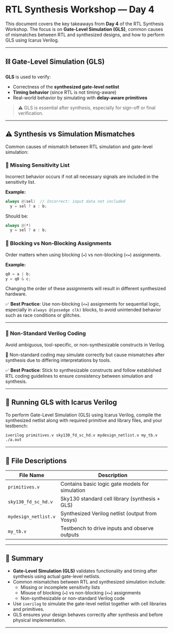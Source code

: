 # RTL Synthesis Workshop — Day 4

This document covers the key takeaways from **Day 4** of the RTL Synthesis Workshop. The focus is on **Gate-Level Simulation (GLS)**, common causes of mismatches between RTL and synthesized designs, and how to perform GLS using Icarus Verilog.

---

## ⛓️ Gate-Level Simulation (GLS)

**GLS** is used to verify:

- Correctness of the **synthesized gate-level netlist**
- **Timing behavior** (since RTL is not timing-aware)
- Real-world behavior by simulating with **delay-aware primitives**

> ⚠️ GLS is essential after synthesis, especially for sign-off or final verification.

---

## ⚠️ Synthesis vs Simulation Mismatches

Common causes of mismatch between RTL simulation and gate-level simulation:

### 🔸 Missing Sensitivity List

Incorrect behavior occurs if not all necessary signals are included in the sensitivity list.

**Example:**
```verilog
always @(sel)  // Incorrect: input data not included
  y = sel ? a : b;
```

Should be:

```verilog
always @(*)
  y = sel ? a : b;
```

### 🔸 Blocking vs Non-Blocking Assignments

Order matters when using blocking (`=`) vs non-blocking (`<=`) assignments.

**Example:**
```verilog
q0 = a | b;
y = q0 & c;
```

Changing the order of these assignments will result in different synthesized hardware.

✅ **Best Practice**: Use non-blocking (`<=`) assignments for sequential logic, especially in `always @(posedge clk)` blocks, to avoid unintended behavior such as race conditions or glitches.

---

### 🔸 Non-Standard Verilog Coding

Avoid ambiguous, tool-specific, or non-synthesizable constructs in Verilog.

🔧 Non-standard coding may simulate correctly but cause mismatches after synthesis due to differing interpretations by tools.

✅ **Best Practice**: Stick to synthesizable constructs and follow established RTL coding guidelines to ensure consistency between simulation and synthesis.

---

## 🧪 Running GLS with Icarus Verilog

To perform Gate-Level Simulation (GLS) using Icarus Verilog, compile the synthesized netlist along with required primitive and library files, and your testbench:

```bash
iverilog primitives.v sky130_fd_sc_hd.v mydesign_netlist.v my_tb.v
./a.out
```

---

## 📁 File Descriptions

| File Name              | Description                                        |
|------------------------|----------------------------------------------------|
| `primitives.v`         | Contains basic logic gate models for simulation    |
| `sky130_fd_sc_hd.v`    | Sky130 standard cell library (synthesis + GLS)     |
| `mydesign_netlist.v`   | Synthesized Verilog netlist (output from Yosys)    |
| `my_tb.v`              | Testbench to drive inputs and observe outputs      |

---

## 📌 Summary

- **Gate-Level Simulation (GLS)** validates functionality and timing after synthesis using actual gate-level netlists.
- Common mismatches between RTL and synthesized simulation include:
  - Missing or incomplete sensitivity lists
  - Misuse of blocking (`=`) vs non-blocking (`<=`) assignments
  - Non-synthesizable or non-standard Verilog code
- Use `iverilog` to simulate the gate-level netlist together with cell libraries and primitives.
- GLS ensures your design behaves correctly after synthesis and before physical implementation.

---

